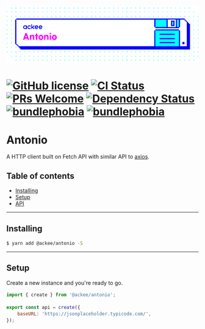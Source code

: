 ![ackee|Antonio](assets/ackee_git_frontend_antonio.png)

# [![GitHub license](https://img.shields.io/badge/license-MIT-blue.svg)](https://github.com/AckeeCZ/antonio/blob/master/LICENSE) [![CI Status](https://img.shields.io/travis/com/AckeeCZ/antonio.svg?style=flat)](https://travis-ci.com/AckeeCZ/antonio) [![PRs Welcome](https://img.shields.io/badge/PRs-welcome-brightgreen.svg)](https://reactjs.org/docs/how-to-contribute.html#your-first-pull-request) [![Dependency Status](https://img.shields.io/david/AckeeCZ/antonio.svg?style=flat-square)](https://david-dm.org/AckeeCZ/antonio) [![bundlephobia](https://flat.badgen.net/bundlephobia/min/@ackee/antonio)](https://bundlephobia.com/result?p=@ackee/antonio) [![bundlephobia](https://flat.badgen.net/bundlephobia/minzip/@ackee/antonio)](https://bundlephobia.com/result?p=@ackee/antonio)

# Antonio

A HTTP client built on Fetch API with similar API to [axios](https://github.com/axios/axios).

## Table of contents

-   [Installing](#installing)
-   [Setup](#setup)
-   [API](#api)

---

## <a name="installing"></a>Installing

```bash
$ yarn add @ackee/antonio -S
```

---

## <a name="setup"></a>Setup

Create a new instance and you're ready to go.

```js
import { create } from '@ackee/antonio';

export const api = create({
    baseURL: 'https://jsonplaceholder.typicode.com/',
});
```
